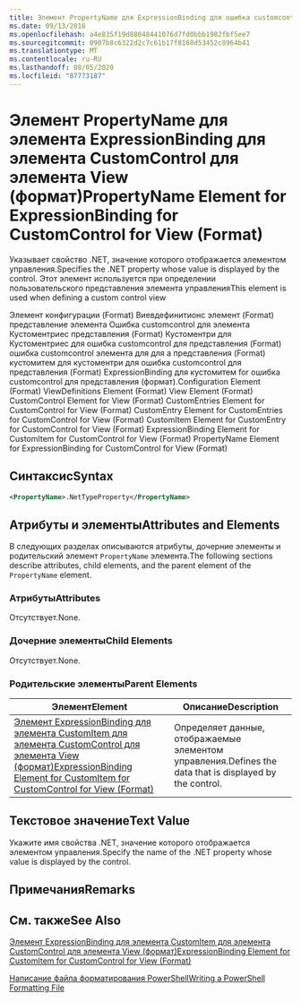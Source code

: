 ```yaml
---
title: Элемент PropertyName для ExpressionBinding для ошибка customcontrol в представлении (формат) | Документация Майкрософт
ms.date: 09/13/2016
ms.openlocfilehash: a4e835f19d88048441076d7fd0bbb1982fbf5ee7
ms.sourcegitcommit: 0907b8c6322d2c7c61b17f8168d53452c8964b41
ms.translationtype: MT
ms.contentlocale: ru-RU
ms.lasthandoff: 08/05/2020
ms.locfileid: "87773187"
---
```

# <a name="propertyname-element-for-expressionbinding-for-customcontrol-for-view-format"></a><span data-ttu-id="d4834-102">Элемент PropertyName для элемента ExpressionBinding для элемента CustomControl для элемента View (формат)</span><span class="sxs-lookup"><span data-stu-id="d4834-102">PropertyName Element for ExpressionBinding for CustomControl for View (Format)</span></span>

<span data-ttu-id="d4834-103">Указывает свойство .NET, значение которого отображается элементом управления.</span><span class="sxs-lookup"><span data-stu-id="d4834-103">Specifies the .NET property whose value is displayed by the control.</span></span> <span data-ttu-id="d4834-104">Этот элемент используется при определении пользовательского представления элемента управления</span><span class="sxs-lookup"><span data-stu-id="d4834-104">This element is used when defining a custom control view</span></span>

<span data-ttu-id="d4834-105">Элемент конфигурации (Format) Виевдефинитионс элемент (Format) представление элемента Ошибка customcontrol для элемента Кустоментриес представления (Format) Кустоментри для Кустоментриес для ошибка customcontrol для представления (Format) ошибка customcontrol элемента для для а представления (Format) кустомитем для кустоментри для ошибка customcontrol для представления (Format) ExpressionBinding для кустомитем for ошибка customcontrol для представления (формат).</span><span class="sxs-lookup"><span data-stu-id="d4834-105">Configuration Element (Format) ViewDefinitions Element (Format) View Element (Format) CustomControl Element for View (Format) CustomEntries Element for CustomControl for View (Format) CustomEntry Element for CustomEntries for CustomControl for View (Format) CustomItem Element for CustomEntry for CustomControl for View (Format) ExpressionBinding Element for CustomItem for CustomControl for View (Format) PropertyName Element for ExpressionBinding for CustomControl for View (Format)</span></span>

## <a name="syntax"></a><span data-ttu-id="d4834-106">Синтаксис</span><span class="sxs-lookup"><span data-stu-id="d4834-106">Syntax</span></span>

```xml
<PropertyName>.NetTypeProperty</PropertyName>
```

## <a name="attributes-and-elements"></a><span data-ttu-id="d4834-107">Атрибуты и элементы</span><span class="sxs-lookup"><span data-stu-id="d4834-107">Attributes and Elements</span></span>

<span data-ttu-id="d4834-108">В следующих разделах описываются атрибуты, дочерние элементы и родительский элемент `PropertyName` элемента.</span><span class="sxs-lookup"><span data-stu-id="d4834-108">The following sections describe attributes, child elements, and the parent element of the `PropertyName` element.</span></span>

### <a name="attributes"></a><span data-ttu-id="d4834-109">Атрибуты</span><span class="sxs-lookup"><span data-stu-id="d4834-109">Attributes</span></span>

<span data-ttu-id="d4834-110">Отсутствует.</span><span class="sxs-lookup"><span data-stu-id="d4834-110">None.</span></span>

### <a name="child-elements"></a><span data-ttu-id="d4834-111">Дочерние элементы</span><span class="sxs-lookup"><span data-stu-id="d4834-111">Child Elements</span></span>

<span data-ttu-id="d4834-112">Отсутствует.</span><span class="sxs-lookup"><span data-stu-id="d4834-112">None.</span></span>

### <a name="parent-elements"></a><span data-ttu-id="d4834-113">Родительские элементы</span><span class="sxs-lookup"><span data-stu-id="d4834-113">Parent Elements</span></span>

|<span data-ttu-id="d4834-114">Элемент</span><span class="sxs-lookup"><span data-stu-id="d4834-114">Element</span></span>|<span data-ttu-id="d4834-115">Описание</span><span class="sxs-lookup"><span data-stu-id="d4834-115">Description</span></span>|
|-------------|-----------------|
|[<span data-ttu-id="d4834-116">Элемент ExpressionBinding для элемента CustomItem для элемента CustomControl для элемента View (формат)</span><span class="sxs-lookup"><span data-stu-id="d4834-116">ExpressionBinding Element for CustomItem for CustomControl for View (Format)</span></span>](./expressionbinding-element-for-customitem-for-customcontrol-for-view-format.md)|<span data-ttu-id="d4834-117">Определяет данные, отображаемые элементом управления.</span><span class="sxs-lookup"><span data-stu-id="d4834-117">Defines the data that is displayed by the control.</span></span>|

## <a name="text-value"></a><span data-ttu-id="d4834-118">Текстовое значение</span><span class="sxs-lookup"><span data-stu-id="d4834-118">Text Value</span></span>

<span data-ttu-id="d4834-119">Укажите имя свойства .NET, значение которого отображается элементом управления.</span><span class="sxs-lookup"><span data-stu-id="d4834-119">Specify the name of the .NET property whose value is displayed by the control.</span></span>

## <a name="remarks"></a><span data-ttu-id="d4834-120">Примечания</span><span class="sxs-lookup"><span data-stu-id="d4834-120">Remarks</span></span>

## <a name="see-also"></a><span data-ttu-id="d4834-121">См. также</span><span class="sxs-lookup"><span data-stu-id="d4834-121">See Also</span></span>

[<span data-ttu-id="d4834-122">Элемент ExpressionBinding для элемента CustomItem для элемента CustomControl для элемента View (формат)</span><span class="sxs-lookup"><span data-stu-id="d4834-122">ExpressionBinding Element for CustomItem for CustomControl for View (Format)</span></span>](./expressionbinding-element-for-customitem-for-customcontrol-for-view-format.md)

[<span data-ttu-id="d4834-123">Написание файла форматирования PowerShell</span><span class="sxs-lookup"><span data-stu-id="d4834-123">Writing a PowerShell Formatting File</span></span>](./writing-a-powershell-formatting-file.md)
